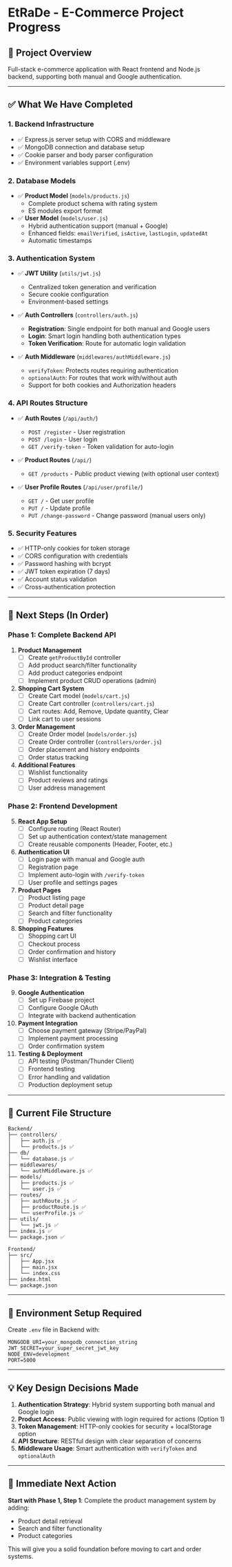 # EtRaDe - E-Commerce Project Progress

## 🎯 Project Overview
Full-stack e-commerce application with React frontend and Node.js backend, supporting both manual and Google authentication.

---

## ✅ What We Have Completed

### 1. **Backend Infrastructure**
- ✅ Express.js server setup with CORS and middleware
- ✅ MongoDB connection and database setup
- ✅ Cookie parser and body parser configuration
- ✅ Environment variables support (.env)

### 2. **Database Models**
- ✅ **Product Model** (`models/products.js`)
  - Complete product schema with rating system
  - ES modules export format
- ✅ **User Model** (`models/user.js`)
  - Hybrid authentication support (manual + Google)
  - Enhanced fields: `emailVerified`, `isActive`, `lastLogin`, `updatedAt`
  - Automatic timestamps

### 3. **Authentication System**
- ✅ **JWT Utility** (`utils/jwt.js`)
  - Centralized token generation and verification
  - Secure cookie configuration
  - Environment-based settings

- ✅ **Auth Controllers** (`controllers/auth.js`)
  - **Registration**: Single endpoint for both manual and Google users
  - **Login**: Smart login handling both authentication types
  - **Token Verification**: Route for automatic login validation

- ✅ **Auth Middleware** (`middlewares/authMiddleware.js`)
  - `verifyToken`: Protects routes requiring authentication
  - `optionalAuth`: For routes that work with/without auth
  - Support for both cookies and Authorization headers

### 4. **API Routes Structure**
- ✅ **Auth Routes** (`/api/auth/`)
  - `POST /register` - User registration
  - `POST /login` - User login
  - `GET /verify-token` - Token validation for auto-login

- ✅ **Product Routes** (`/api/`)
  - `GET /products` - Public product viewing (with optional user context)

- ✅ **User Profile Routes** (`/api/user/profile/`)
  - `GET /` - Get user profile
  - `PUT /` - Update profile
  - `PUT /change-password` - Change password (manual users only)

### 5. **Security Features**
- ✅ HTTP-only cookies for token storage
- ✅ CORS configuration with credentials
- ✅ Password hashing with bcrypt
- ✅ JWT token expiration (7 days)
- ✅ Account status validation
- ✅ Cross-authentication protection

---

## 🚀 Next Steps (In Order)

### Phase 1: Complete Backend API
1. **Product Management**
   - [ ] Create `getProductById` controller
   - [ ] Add product search/filter functionality
   - [ ] Add product categories endpoint
   - [ ] Implement product CRUD operations (admin)

2. **Shopping Cart System**
   - [ ] Create Cart model (`models/cart.js`)
   - [ ] Create Cart controller (`controllers/cart.js`)
   - [ ] Cart routes: Add, Remove, Update quantity, Clear
   - [ ] Link cart to user sessions

3. **Order Management**
   - [ ] Create Order model (`models/order.js`)
   - [ ] Create Order controller (`controllers/order.js`)
   - [ ] Order placement and history endpoints
   - [ ] Order status tracking

4. **Additional Features**
   - [ ] Wishlist functionality
   - [ ] Product reviews and ratings
   - [ ] User address management

### Phase 2: Frontend Development
5. **React App Setup**
   - [ ] Configure routing (React Router)
   - [ ] Set up authentication context/state management
   - [ ] Create reusable components (Header, Footer, etc.)

6. **Authentication UI**
   - [ ] Login page with manual and Google auth
   - [ ] Registration page
   - [ ] Implement auto-login with `/verify-token`
   - [ ] User profile and settings pages

7. **Product Pages**
   - [ ] Product listing page
   - [ ] Product detail page
   - [ ] Search and filter functionality
   - [ ] Product categories

8. **Shopping Features**
   - [ ] Shopping cart UI
   - [ ] Checkout process
   - [ ] Order confirmation and history
   - [ ] Wishlist interface

### Phase 3: Integration & Testing
9. **Google Authentication**
   - [ ] Set up Firebase project
   - [ ] Configure Google OAuth
   - [ ] Integrate with backend authentication

10. **Payment Integration**
    - [ ] Choose payment gateway (Stripe/PayPal)
    - [ ] Implement payment processing
    - [ ] Order confirmation system

11. **Testing & Deployment**
    - [ ] API testing (Postman/Thunder Client)
    - [ ] Frontend testing
    - [ ] Error handling and validation
    - [ ] Production deployment setup

---

## 📁 Current File Structure
```
Backend/
├── controllers/
│   ├── auth.js ✅
│   └── products.js ✅
├── db/
│   └── database.js ✅
├── middlewares/
│   └── authMiddleware.js ✅
├── models/
│   ├── products.js ✅
│   └── user.js ✅
├── routes/
│   ├── authRoute.js ✅
│   ├── productRoute.js ✅
│   └── userProfile.js ✅
├── utils/
│   └── jwt.js ✅
├── index.js ✅
└── package.json ✅

Frontend/
├── src/
│   ├── App.jsx
│   ├── main.jsx
│   └── index.css
├── index.html
└── package.json
```

---

## 🔧 Environment Setup Required
Create `.env` file in Backend with:
```env
MONGODB_URI=your_mongodb_connection_string
JWT_SECRET=your_super_secret_jwt_key
NODE_ENV=development
PORT=5000
```

---

## 💡 Key Design Decisions Made
1. **Authentication Strategy**: Hybrid system supporting both manual and Google login
2. **Product Access**: Public viewing with login required for actions (Option 1)
3. **Token Management**: HTTP-only cookies for security + localStorage option
4. **API Structure**: RESTful design with clear separation of concerns
5. **Middleware Usage**: Smart authentication with `verifyToken` and `optionalAuth`

---

## 🎯 Immediate Next Action
**Start with Phase 1, Step 1**: Complete the product management system by adding:
- Product detail retrieval
- Search and filter functionality
- Product categories

This will give you a solid foundation before moving to cart and order systems.
